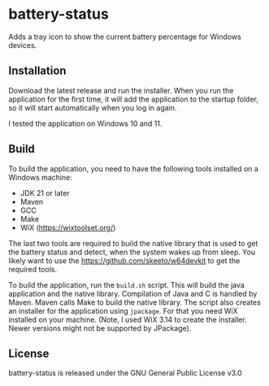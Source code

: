 # battery-status

Adds a tray icon to show the current battery percentage for Windows devices.

## Installation

Download the latest release and run the installer. When you run the application for the first time, it will add the
application to the startup folder, so it will start automatically when you log in again.

I tested the application on Windows 10 and 11.

## Build

To build the application, you need to have the following tools installed on a Windows machine:

- JDK 21 or later
- Maven
- GCC
- Make
- WiX (https://wixtoolset.org/)

The last two tools are required to build the native library that is used to get the battery status and detect, when the
system wakes up from sleep. You likely want to use the https://github.com/skeeto/w64devkit to get the required tools.

To build the application, run the `build.sh` script. This will build the java application and the native library.
Compilation of Java and C is handled by Maven. Maven calls Make to build the native library. The script also creates an
installer for the application using `jpackage`. For that you need WiX installed on your machine. (Note, I used WiX 3.14
to create the installer. Newer versions might not be supported by JPackage).

## License

battery-status is released under the GNU General Public License v3.0
